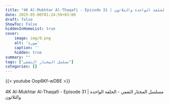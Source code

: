 ```yaml
---
title: "4K Al-Mukhtar Al-Thaqafi - Episode 31 | مسلسل المختار الثقفي - الحلقة الواحدة والثلاثون"
date: 2025-05-06T01:24:59+03:00
draft: false
ShowToc: False
hiddenInHomeList: true
cover:
    image: img/8.png
    alt: 'صورة'
    caption: ''
    hidden: true
summary: ""
tags: ["مسلسل المختار الثقفي"]
categories: []
---
```


{{< youtube Oop6Kf-wDBE >}}  
<br>
4K Al-Mukhtar Al-Thaqafi - Episode 31 | مسلسل المختار الثقفي - الحلقة الواحدة والثلاثون
